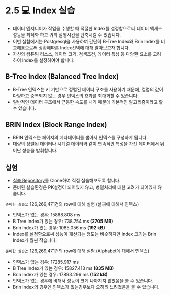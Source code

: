 # 2.5 💻 Index 실습

- 데이터 엔지니어가 작업을 수행할 때 적절한 Index를 설정함으로써 데이터 엑세스 성능을 최적화 하고 쿼리 실행시간을 단축시킬 수 있습니다.
- 이번 실험에서는 Postgresql을 사용하여 간단히 B-Tree Index와 Brin Index를 비교해봄으로써 상황에따른 Index선택에 대해 알아보고자 합니다.
- 자신의 컴퓨팅 리소스, 데이터 크기, 검색조건, 데이터 특성 등 다양한 요소를 고려하여 Index를 설정하여야 합니다.

## B-Tree Index (Balanced Tree Index)

- B-Tree 인덱스는 키 기반으로 정렬된 데이터 구조를 사용하기 때문에, 컬럼의 값이 다양하고 중복되지 않는 경우 인덱스의 효과를 최대화할 수 있습니다.
- 일반적인 데이터 구조에서 균등한 속도를 내기 때문에 기본적인 알고리즘이라고 할 수 있습니다.

## BRIN Index (Block Range Index)

- BRIN 인덱스는 페이지의 메타데이터를 뽑아서 인덱스를 구성하게 됩니다.
- 대량의 정렬된 데이터나 시계열 데이터와 같이 연속적인 특성을 가진 데이터에서 뛰어난 성능을 발휘합니다.

## 실험

- [실습 Repository](https://github.com/ehddnr301/Index)를 Clone하여 직접 실습해보도록 합니다.
- 준비된 실습환경은 PK설정이 되어있지 않고, 병렬처리에 대한 고려가 되어있지 않습니다.

`준비한 실습1`: 126,269,471건의 row에 대해 실험 (날짜에 대해서 인덱스)

- 인덱스가 없는 경우: 15868.808 ms
- B Tree Index가 있는 경우: 738.754 ms **(2705 MB)**
- Brin Index가 있는 경우: 1085.056 ms **(192 kB)**
- Index를 설정함으로써 성능이 개선되는 정도는 비슷하지만 Index 크기는 Brin Index가 훨씬 작습니다.

`준비한 실습2`: 126,269,471건의 row에 대해 실험 (Alphabet에 대해서 인덱스)

- 인덱스가 없는 경우: 17285.917 ms
- B Tree Index가 있는 경우: 15827.413 ms **(835 MB)**
- Brin Index가 있는 경우: 17893.296 ms **(152 kB)**
- 인덱스가 없는 경우에 비해서 성능이 크게 나아지지 않았음을 볼 수 있습니다.
- Brin Index의 경우엔 인덱스가 없는경우보다 오히려 느려졌음을 볼 수 있습니다.


<script src="https://utteranc.es/client.js"
        repo="Pseudo-Lab/data-engineering-for-everybody"
        issue-term="pathname"
        label="comments"
        theme="preferred-color-scheme"
        crossorigin="anonymous"
        async>
</script>